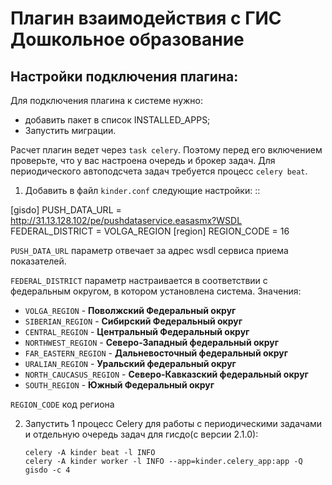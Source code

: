 # Плагин взаимодействия с ГИС Дошкольное образование

## Настройки подключения плагина:
Для подключения плагина к системе нужно: 

- добавить пакет в список INSTALLED_APPS;
- Запустить миграции.

Расчет плагин ведет через `task celery`. Поэтому перед его включением проверьте, что у вас настроена очередь и брокер 
задач.
Для периодического автоподсчета задач требуется процесс `celery beat`.

1. Добавить в файл `kinder.conf` следующие настройки:
::

  [gisdo]
  PUSH_DATA_URL = http://31.13.128.102/pe/pushdataservice.easasmx?WSDL
  FEDERAL_DISTRICT = VOLGA_REGION
  [region]
  REGION_CODE = 16

`PUSH_DATA_URL`
  параметр отвечает за адрес wsdl сервиса приема показателей.

`FEDERAL_DISTRICT`
  параметр настраивается в соответствии с федеральным округом, в котором установлена система. Значения:

- `VOLGA_REGION` -            **Поволжский Федеральный округ**
- `SIBERIAN_REGION` -         **Сибирский Федеральный округ**
- `CENTRAL_REGION` -          **Центральный Федеральный округ**
- `NORTHWEST_REGION` -        **Северо-Западный федеральный округ**
- `FAR_EASTERN_REGION` -      **Дальневосточный федеральный округ**
- `URALIAN_REGION` -          **Уральский федеральный округ**
- `NORTH_CAUCASUS_REGION` -   **Северо-Кавказский федеральный округ**
- `SOUTH_REGION` -            **Южный Федеральный округ**

`REGION_CODE`
  код региона

2. Запустить 1 процесс Celery для работы с периодическими задачами и отдельную очередь задач для гисдо(c версии 2.1.0):

    ```
    celery -A kinder beat -l INFO
    celery -A kinder worker -l INFO --app=kinder.celery_app:app -Q gisdo -c 4
    ```    
